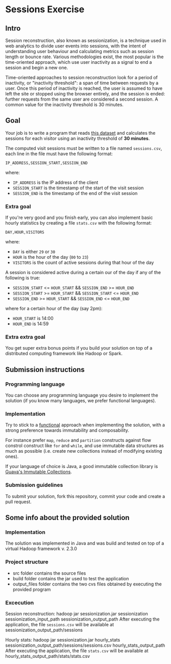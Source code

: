 # Sessions Exercise

## Intro

Session reconstruction, also known as sessionization, is a technique used in web analytics to divide user events into sessions, with the intent of understanding user behaviour and calculating metrics such as session length or bounce rate. Various methodologies exist, the most popular is the time-oriented approach, which use user inactivity as a signal to end a session and begin a new one.

Time-oriented approaches to session reconstruction look for a period of inactivity, or "inactivity threshold": a span of time between requests by a user. Once this period of inactivity is reached, the user is assumed to have left the site or stopped using the browser entirely, and the session is ended: further requests from the same user are considered a second session. A common value for the inactivity threshold is 30 minutes.

## Goal

Your job is to write a program that reads [this dataset](http://ita.ee.lbl.gov/html/contrib/EPA-HTTP.html) and calculates the sessions for each visitor using an inactivity threshold of __30 minutes__.

The computed visit sessions must be written to a file named `sessions.csv`, each line in the file must have the following format:

```
IP_ADDRESS,SESSION_START,SESSION_END
```

where:

* `IP_ADDRESS` is the IP address of the client
* `SESSION_START` is the timestamp of the start of the visit session
* `SESSION_END` is the timestamp of the end of the visit session

### Extra goal

If you're very good and you finish early, you can also implement basic hourly statistics by creating a file `stats.csv` with the following format:

```
DAY,HOUR,VISITORS
```

where:

* `DAY` is either `29` or `30`
* `HOUR` is the hour of the day (`00` to `23`)
* `VISITORS` is the count of active sessions during that hour of the day

A session is considered active during a certain our of the day if any of the following is true:

* `SESSION_START` <= `HOUR_START` && `SESSION_END` >= `HOUR_END`
* `SESSION_START` >= `HOUR_START` && `SESSION_START` <= `HOUR_END`
* `SESSION_END` >= `HOUR_START` && `SESSION_END` <= `HOUR_END`

where for a certain hour of the day (say 2pm):

* `HOUR_START` is 14:00
* `HOUR_END` is 14:59

### Extra extra goal

You get super extra bonus points if you build your solution on top of a distributed computing framework like Hadoop or Spark. 

## Submission instructions

### Programming language

You can choose any programming language you desire to implement the solution (if you know many languages, we prefer functional languages).

### Implementation

Try to stick to a [functional](http://en.wikipedia.org/wiki/Functional_programming) approach when implementing the solution, with a strong preference towards immutability and composability.

For instance prefer `map`, `reduce` and `partition` constructs against flow constrol construct like `for` and `while`,  and use immutable data structures as much as possible (i.e. create new collections instead of modifying existing ones).

If your language of choice is Java, a good immutable collection library is [Guava's Immutable Collections](https://code.google.com/p/guava-libraries/wiki/ImmutableCollectionsExplained).

### Submission guidelines

To submit your solution, fork this repository, commit your code and create a pull request.

## Some info about the provided solution

### Implementation 

The solution was implemented in Java and was build and tested on top of a virtual Hadoop framework v. 2.3.0

### Project structure

* src folder contains the source files 
* build folder contains the jar used to test the application
* output_files folder contains the two cvs files obtained by executing the provided program

### Excecution
 Session reconstruction:
 hadoop jar sessionization.jar sessionization sessionization_input_path sessionization_output_path
 After executing the application, the file `sessions.csv` will be available at sessionization_output_path/sessions
 
 Hourly stats:
 hadoop jar sessionization.jar hourly_stats sessionization_output_path/sessions/sessions.csv hourly_stats_output_path
 After executing the application, the file `stats.csv` will be available at hourly_stats_output_path/stats/stats.csv
 
 
 
